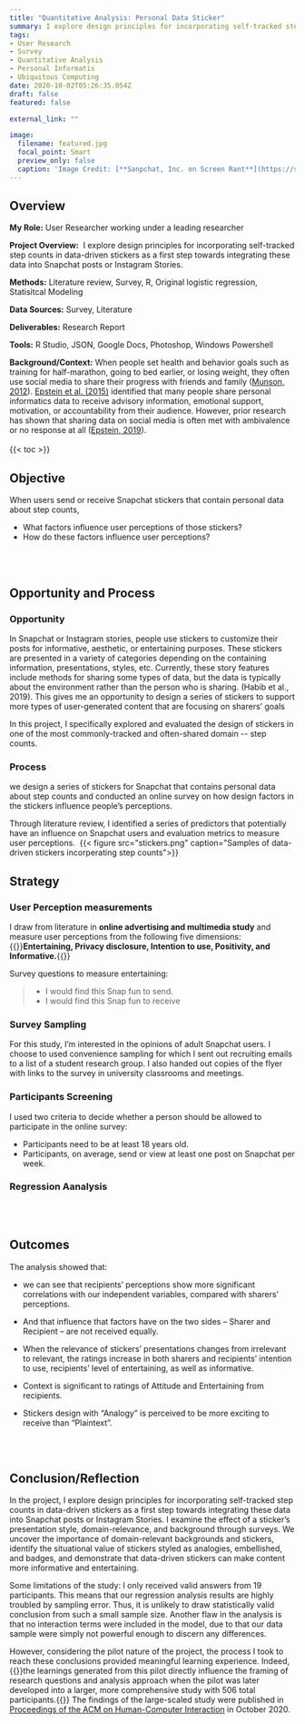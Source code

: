 ```yaml
---
title: "Quantitative Analysis: Personal Data Sticker"
summary: I explore design principles for incorporating self-tracked step counts in data-driven stickers as a first step towards integrating these data into Snapchat posts or Instagram Stories.
tags:
- User Research  
- Survey
- Quantitative Analysis
- Personal Informatis
- Ubiquitous Computing
date: 2020-10-02T05:26:35.054Z
draft: false
featured: false

external_link: ""

image:
  filename: featured.jpg
  focal_point: Smart
  preview_only: false
  caption: 'Image Credit: [**Sanpchat, Inc. on Screen Rant**](https://screenrant.com/snapchat-stickers-premade-custom-snaps-explained/)'
---
```


## Overview

**My Role:** User Researcher working under a leading researcher 

**Project Overview:**  I explore design principles for incorporating self-tracked step counts in data-driven stickers as a first step towards integrating these data into Snapchat posts or Instagram Stories.

**Methods:** Literature review, Survey, R, Original logistic regression, Statisitcal Modeling 

**Data Sources:** Survey, Literature  

**Deliverables:** Research Report

**Tools:** R Studio, JSON, Google Docs, Photoshop, Windows Powershell 

**Background/Context:** When people set health and behavior goals such as training for half-marathon, going to bed earlier, or losing weight, they often use social media to share their progress with friends and family ([Munson, 2012](https://ieeexplore.ieee.org/abstract/document/6240359)). [Epstein et al. (2015)](https://dl.acm.org/doi/abs/10.1145/2675133.2675135) identified that many people share personal informatics data to receive advisory information, emotional support, motivation, or accountability from their audience. However, prior research has shown that sharing data on social media is often met with ambivalence or no response at all ([Epstein, 2019](https://par.nsf.gov/biblio/10158861)). 
</br>
</br>
{{< toc >}} 

## Objective

When users send or receive Snapchat stickers that contain personal data about step counts,

* What factors influence user perceptions of those stickers?   
* How do these factors influence user perceptions? 
</br>
</br>

## Opportunity and Process

### Opportunity

In Snapchat or Instagram stories, people use stickers to customize their posts for informative, aesthetic, or entertaining purposes. These stickers are presented in a variety of categories depending on the containing information, presentations, styles, etc. Currently, these story features include methods for sharing some types of data, but the data is typically about the environment rather than the person who is sharing. (Habib et al., 2019). This gives me an opportunity to design a series of stickers to support more types of user-generated content that are focusing on sharers’ goals

In this project, I specifically explored and evaluated the design of stickers in one of the most commonly-tracked and often-shared domain -- step counts. 

### Process

we design a series of stickers for Snapchat that contains personal data about step counts and conducted an online survey on how design factors in the stickers influence people’s perceptions.  

Through literature review, I identified a series of predictors that potentially have an influence on Snapchat users and evaluation metrics to measure user perceptions. 
{{< figure src="stickers.png" caption="Samples of data-driven stickers incorperating step counts">}}
</br>

## Strategy

### User Perception measurements

I draw from literature in **online advertising and multimedia study** and measure user perceptions from the following five dimensions: {{<hl>}}**Entertaining, Privacy disclosure, Intention to use, Positivity, and Informative.**{{</hl>}}

Survey questions to measure entertaining:
>- I would find this Snap fun to send.
>- I would find this Snap fun to receive 

### Survey Sampling 

For this study, I’m interested in the opinions of adult Snapchat users. I choose to used convenience sampling for which I sent out recruiting emails to a list of a student research group. I also handed out copies of the flyer with links to the survey in university classrooms and meetings.

### Participants Screening 

I used two criteria to decide whether a person should be allowed to participate in the online survey: 

- Participants need to be at least 18 years old.
- Participants, on average, send or view at least one post on Snapchat per week.

### Regression Aanalysis

</br>
</br>

## Outcomes 

The analysis showed that: 
- we can see that recipients’ perceptions show more significant correlations with our independent variables, compared with sharers’ perceptions. 

- And that influence that factors have on the two sides – Sharer and Recipient – are not received equally. 

- When the relevance of stickers’ presentations changes from irrelevant to relevant, the ratings increase in both sharers and recipients’ intention to use, recipients’ level of entertaining, as well as informative. 

- Context is significant to ratings of Attitude and Entertaining from recipients.

- Stickers design with “Analogy” is perceived to be more exciting to receive than “Plaintext”. 
</br>
</br>

## Conclusion/Reflection

In the project, I explore design principles for incorporating self-tracked step counts in data-driven stickers as a first step towards integrating these data into Snapchat posts or Instagram Stories. I examine the effect of a sticker’s presentation style, domain-relevance, and background through surveys. We uncover the importance of domain-relevant backgrounds and stickers, identify the situational value of stickers styled as analogies, embellished, and badges, and demonstrate that data-driven stickers can make content more informative and entertaining. 

Some limitations of the study: I only received valid answers from 19 participants. This means that our regression analysis results are highly troubled by sampling error. Thus, it is unlikely to draw statistically valid conclusion from such a small sample size. Another flaw in the analysis is that no interaction terms were included in the model, due to that our data sample were simply not powerful enough to discern any differences. 

However, considering the pilot nature of the project, the process I took to reach these conclusions provided meaningful learning experience. Indeed, {{<hl>}}the learnings generated from this pilot directly influence the framing of research questions and analysis approach when the pilot was later developed into a larger, more comprehensive study with 506 total participants.{{</hl>}} The findings of the large-scaled study were published in  [Proceedings of the ACM on Human-Computer Interaction](https://dl.acm.org/doi/abs/10.1145/3415166) in October 2020.